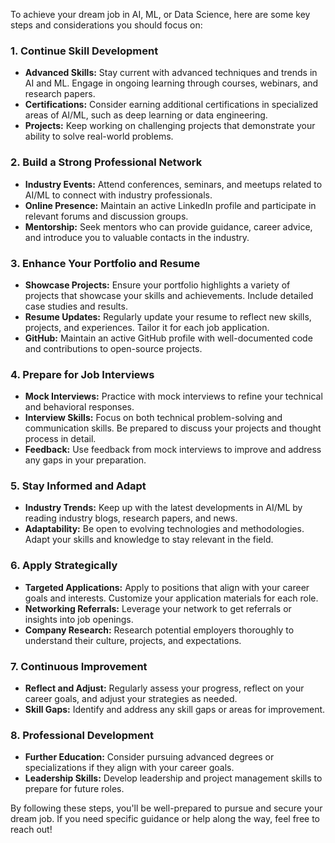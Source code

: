 To achieve your dream job in AI, ML, or Data Science, here are some key steps and considerations you should focus on:

### **1. Continue Skill Development**

- **Advanced Skills:** Stay current with advanced techniques and trends in AI and ML. Engage in ongoing learning through courses, webinars, and research papers.
- **Certifications:** Consider earning additional certifications in specialized areas of AI/ML, such as deep learning or data engineering.
- **Projects:** Keep working on challenging projects that demonstrate your ability to solve real-world problems.

### **2. Build a Strong Professional Network**

- **Industry Events:** Attend conferences, seminars, and meetups related to AI/ML to connect with industry professionals.
- **Online Presence:** Maintain an active LinkedIn profile and participate in relevant forums and discussion groups.
- **Mentorship:** Seek mentors who can provide guidance, career advice, and introduce you to valuable contacts in the industry.

### **3. Enhance Your Portfolio and Resume**

- **Showcase Projects:** Ensure your portfolio highlights a variety of projects that showcase your skills and achievements. Include detailed case studies and results.
- **Resume Updates:** Regularly update your resume to reflect new skills, projects, and experiences. Tailor it for each job application.
- **GitHub:** Maintain an active GitHub profile with well-documented code and contributions to open-source projects.

### **4. Prepare for Job Interviews**

- **Mock Interviews:** Practice with mock interviews to refine your technical and behavioral responses.
- **Interview Skills:** Focus on both technical problem-solving and communication skills. Be prepared to discuss your projects and thought process in detail.
- **Feedback:** Use feedback from mock interviews to improve and address any gaps in your preparation.

### **5. Stay Informed and Adapt**

- **Industry Trends:** Keep up with the latest developments in AI/ML by reading industry blogs, research papers, and news.
- **Adaptability:** Be open to evolving technologies and methodologies. Adapt your skills and knowledge to stay relevant in the field.

### **6. Apply Strategically**

- **Targeted Applications:** Apply to positions that align with your career goals and interests. Customize your application materials for each role.
- **Networking Referrals:** Leverage your network to get referrals or insights into job openings.
- **Company Research:** Research potential employers thoroughly to understand their culture, projects, and expectations.

### **7. Continuous Improvement**

- **Reflect and Adjust:** Regularly assess your progress, reflect on your career goals, and adjust your strategies as needed.
- **Skill Gaps:** Identify and address any skill gaps or areas for improvement.

### **8. Professional Development**

- **Further Education:** Consider pursuing advanced degrees or specializations if they align with your career goals.
- **Leadership Skills:** Develop leadership and project management skills to prepare for future roles.

By following these steps, you'll be well-prepared to pursue and secure your dream job. If you need specific guidance or help along the way, feel free to reach out!